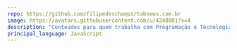 ```yaml
---
repo: https://github.com/filipedeschamps/tabnews.com.br
image: https://avatars.githubusercontent.com/u/4248081?v=4
description: "Conteúdos para quem trabalha com Programação e Tecnologia." 
principal_language: JavaScript
---
```

